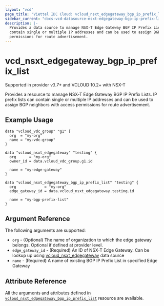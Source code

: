 ```yaml
---
layout: "vcd"
page_title: "Viettel IDC Cloud: vcloud_nsxt_edgegateway_bgp_ip_prefix_list"
sidebar_current: "docs-vcd-datasource-nsxt-edgegateway-bgp-ip-prefix-list"
description: |-
  Provides a data source to manage NSX-T Edge Gateway BGP IP Prefix Lists. IP prefix lists can
  contain single or multiple IP addresses and can be used to assign BGP neighbors with access
  permissions for route advertisement.
---
```


# vcd\_nsxt\_edgegateway\_bgp\_ip\_prefix\_list

Supported in provider *v3.7+* and VCLOUD 10.2+ with NSX-T

Provides a resource to manage NSX-T Edge Gateway BGP IP Prefix Lists. IP prefix lists can contain 
single or multiple IP addresses and can be used to assign BGP neighbors with access permissions 
for route advertisement.

## Example Usage

```hcl
data "vcloud_vdc_group" "g1" {
  org  = "my-org"
  name = "my-vdc-group"
}

data "vcloud_nsxt_edgegateway" "testing" {
  org      = "my-org"
  owner_id = data.vcloud_vdc_group.g1.id

  name = "my-edge-gateway"
}

data "vcloud_nsxt_edgegateway_bgp_ip_prefix_list" "testing" {
  org             = "my-org"
  edge_gateway_id = data.vcloud_nsxt_edgegateway.testing.id

  name = "my-bgp-prefix-list"
}
```

## Argument Reference

The following arguments are supported:

* `org` - (Optional) The name of organization to which the edge gateway belongs. Optional if defined at provider level.
* `edge_gateway_id` - (Required) An ID of NSX-T Edge Gateway. Can be lookup up using
  [vcloud_nsxt_edgegateway](/providers/terraform-viettelidc/vcloud/latest/docs/data-sources/nsxt_edgegateway) data source
* `name` - (Required) A name of existing BGP IP Prefix List in specified Edge Gateway

## Attribute Reference

All the arguments and attributes defined in
[`vcloud_nsxt_edgegateway_bgp_ip_prefix_list`](/providers/terraform-viettelidc/vcloud/latest/docs/resources/nsxt_edgegateway_bgp_ip_prefix_list)
resource are available.

